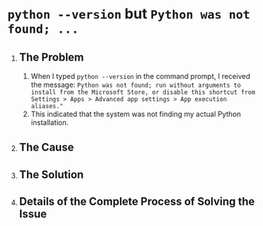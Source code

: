 <h1><code>python --version</code> but <code>Python was not found; ...</code></h1>
<ol>
    <li><h2>The Problem</h2></li>
    <ol>
        <li>
            When I typed <code>python --version</code> in the command prompt, 
            I received the message:
            <code>Python was not found; run without arguments to install from the Microsoft Store, or disable this shortcut from Settings > Apps > Advanced app settings > App execution aliases."</code>
        </li>
        <li>
            This indicated that the system was not finding my actual Python installation.
        </li>
    </ol>
    <li><h2>The Cause</h2></li>
    <li><h2>The Solution</h2></li>
    <li><h2>Details of the Complete Process of Solving the Issue</h2></li>